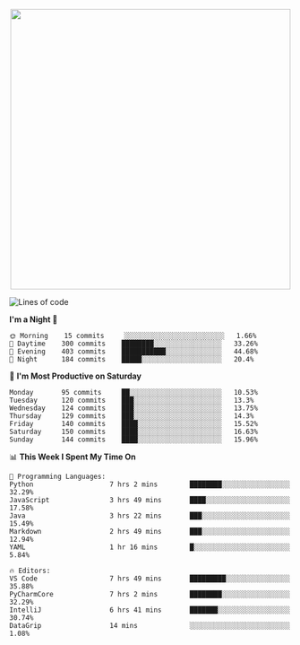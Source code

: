 <!--

[![Hits](https://hits.seeyoufarm.com/api/count/incr/badge.svg?url=https%3A%2F%2Fgithub.com/sangm1n)](https://hits.seeyoufarm.com) 
[![Repos Badge](https://badges.pufler.dev/repos/sangm1n)](https://badges.pufler.dev)
[![Github Badge](http://img.shields.io/badge/-github-black?style=flat-square&logo=github&logoColor=white&link=https:https://github.com/sangm1n/)](https://github.com/sangm1n/)
[![Netlify Badge](https://img.shields.io/badge/-TIL-00C7B7?style=flat-square&logo=Netlify&logoColor=white&link=https://sangminlog.netlify.com)](https://sangminlog.netlify.com)
[![Hugo Badge](https://img.shields.io/badge/-techblog-FF4088?style=flat-square&logo=Hugo&logoColor=white&link=https://sangm1n.github.io)](https://sangm1n.github.io)
[![Mail Badge](http://img.shields.io/badge/-mail-D14836?style=flat-square&logo=Gmail&logoColor=white&link=mailto:dltkd96als@naver.com)](mailto:dltkd96als@naver.com/)

![Lines of code](https://img.shields.io/badge/From%20Hello%20World%20I%27ve%20Written-3.9%20million%20lines%20of%20code-blue)
-->

<!--  -->

<p align="center">
  <a href="https://sangm1n.github.io/">
    <img src="https://user-images.githubusercontent.com/46131688/100516133-08bf3880-31c5-11eb-97ce-0548a7b3a35a.png" width="500">
  </a>
</p>

<!--START_SECTION:waka-->
![Lines of code](https://img.shields.io/badge/From%20Hello%20World%20I%27ve%20Written-3.4%20million%20lines%20of%20code-blue)

**I'm a Night 🦉** 

```text
🌞 Morning    15 commits     ░░░░░░░░░░░░░░░░░░░░░░░░░   1.66% 
🌆 Daytime    300 commits    ████████░░░░░░░░░░░░░░░░░   33.26% 
🌃 Evening    403 commits    ███████████░░░░░░░░░░░░░░   44.68% 
🌙 Night      184 commits    █████░░░░░░░░░░░░░░░░░░░░   20.4%

```
📅 **I'm Most Productive on Saturday** 

```text
Monday       95 commits     ██░░░░░░░░░░░░░░░░░░░░░░░   10.53% 
Tuesday      120 commits    ███░░░░░░░░░░░░░░░░░░░░░░   13.3% 
Wednesday    124 commits    ███░░░░░░░░░░░░░░░░░░░░░░   13.75% 
Thursday     129 commits    ███░░░░░░░░░░░░░░░░░░░░░░   14.3% 
Friday       140 commits    ████░░░░░░░░░░░░░░░░░░░░░   15.52% 
Saturday     150 commits    ████░░░░░░░░░░░░░░░░░░░░░   16.63% 
Sunday       144 commits    ████░░░░░░░░░░░░░░░░░░░░░   15.96%

```


📊 **This Week I Spent My Time On** 

```text
💬 Programming Languages: 
Python                   7 hrs 2 mins        ████████░░░░░░░░░░░░░░░░░   32.29% 
JavaScript               3 hrs 49 mins       ████░░░░░░░░░░░░░░░░░░░░░   17.58% 
Java                     3 hrs 22 mins       ███░░░░░░░░░░░░░░░░░░░░░░   15.49% 
Markdown                 2 hrs 49 mins       ███░░░░░░░░░░░░░░░░░░░░░░   12.94% 
YAML                     1 hr 16 mins        █░░░░░░░░░░░░░░░░░░░░░░░░   5.84%

🔥 Editors: 
VS Code                  7 hrs 49 mins       █████████░░░░░░░░░░░░░░░░   35.88% 
PyCharmCore              7 hrs 2 mins        ████████░░░░░░░░░░░░░░░░░   32.29% 
IntelliJ                 6 hrs 41 mins       ███████░░░░░░░░░░░░░░░░░░   30.74% 
DataGrip                 14 mins             ░░░░░░░░░░░░░░░░░░░░░░░░░   1.08%

```


<!--END_SECTION:waka-->


<!--
**sangm1n/sangm1n** is a ✨ _special_ ✨ repository because its `README.md` (this file) appears on your GitHub profile.

Here are some ideas to get you started:

- 🔭 I’m currently working on ...
- 🌱 I’m currently learning ...
- 👯 I’m looking to collaborate on ...
- 🤔 I’m looking for help with ...
- 💬 Ask me about ...
- 📫 How to reach me: ...
- 😄 Pronouns: ...
- ⚡ Fun fact: ...

https://shields.io/
-->


